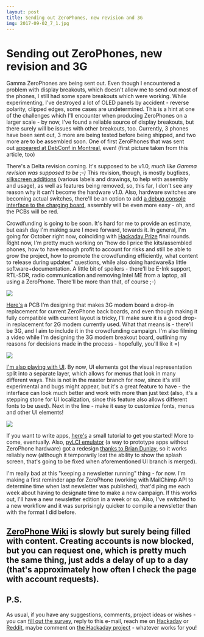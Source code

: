 ```yaml
---
layout: post
title: Sending out ZeroPhones, new revision and 3G
img: 2017-09-02_7_1.jpg 
---
```


# Sending out ZeroPhones, new revision and 3G

 Gamma ZeroPhones are being sent out. Even though I encountered a problem with display breakouts, which doesn't allow me to send out most of the phones, I still had some spare breakouts which were working. While experimenting, I've destroyed a lot of OLED panels by accident - reverse polarity, clipped edges, some cases are undetermined. This is a hint at one of the challenges which I'll encounter when producing ZeroPhones on a larger scale - by now, I've found a reliable source of display breakouts, but there surely will be issues with other breakouts, too. Currently, 3 phones have been sent out, 3 more are being tested before being shipped, and two more are to be assembled soon. One of first ZeroPhones that was sent out [appeared at DebConf in Montreal](https://bits.debian.org/2017/08/debian-mobile-continues.html), even! (first picture taken from this article, too)  
   
 There's a Delta revision coming. It's supposed to be v1.0, *much like Gamma revision was supposed to be ;-)* This revision, though, is mostly bugfixes, [silkscreen additions](https://github.com/ZeroPhone/ZeroPhone-PCBs/issues/52) (various labels and drawings, to help with assembly and usage), as well as features being removed, so, this far, I don't see any reason why it can't become the hardware v1.0. Also, hardware switches are becoming actual switches, there'll be an option to add [a debug console interface to the charging board](https://github.com/ZeroPhone/ZeroPhone-PCBs/issues/49), assembly will be even more easy - oh, and the PCBs will be red.  
   
 Crowdfunding is going to be soon. It's hard for me to provide an estimate, but eash day I'm making sure I move forward, towards it. In general, I'm going for October right now, coinciding with [Hackaday Prize](https://hackaday.io/prize) final rounds. Right now, I'm pretty much working on "how do I price the kits/assembled phones, how to have enough profit to account for risks and still be able to grow the project, how to promote the crowdfunding efficiently, what content to release during updates" questions, while also doing hardware&a little software+documentation. A little bit of spoilers - there'll be E-Ink support, RTL-SDR, radio communication and removing Intel ME from a laptop, all using a ZeroPhone. There'll be more than that, of course ;-)  
   
 ![](https://gallery.mailchimp.com/055beefeabea5aa48a0c0bc74/images/9caebd29-24bd-4f49-8b31-f5f22f3046c9.png)  
   
 [Here's](https://github.com/ZeroPhone/ZeroPhone-Mod-PCBs/tree/master/sim53x0_breakout) a PCB I'm designing that makes 3G modem board a drop-in replacement for current ZeroPhone back boards, and even though making it fully compatible with current layout is tricky, I'll make sure it is a good drop-in replacement for 2G modem currently used. What that means is - there'll be 3G, and I aim to include it in the crowdfunding campaign. I'm also filming a video while I'm designing the 3G modem breakout board, outlining my reasons for decisions made in the process - hopefully, you'll like it =)  
   
 ![](https://gallery.mailchimp.com/055beefeabea5aa48a0c0bc74/images/34e2fe90-2367-4c38-a86d-86ea143a0033.jpg)  
   
 [I'm also playing with UI](https://github.com/ZeroPhone/pyLCI/tree/prettier_ui). By now, UI elements got the visual representation split into a separate layer, which allows for menus that look in many different ways. This is not in the master branch for now, since it's still experimental and bugs might appear, but it's a great feature to have - the interface can look much better and work with more than just text (also, it's a stepping stone for UI localization, since this feature also allows different fonts to be used). Next in the line - make it easy to customize fonts, menus and other UI elements!  
   
 ![](https://gallery.mailchimp.com/055beefeabea5aa48a0c0bc74/images/0cda64d1-1346-4555-9806-519d5132f84a.jpg)  
   
 If you want to write apps, [here's](https://hackaday.io/project/19035/log/63675) a small tutorial to get you started! More to come, eventually. Also, [pyLCI emulator](http://wiki.zerophone.org/index.php/PyLCI_emulator_setup) (a way to prototype apps without ZeroPhone hardware) got a redesign [thanks to Brian Dunlay](https://github.com/ZeroPhone/pyLCI/pull/12), so it works reliably now (although it temporarily lost the ability to show the splash screen, that's going to be fixed when aforementioned UI branch is merged).  
   
 I'm really bad at this "keeping a newsletter running" thing - for now. I'm making a first reminder app for ZeroPhone (working with MailChimp API to determine time when last newsletter was published), that'd ping me each week about having to designate time to make a new campaign. If this works out, I'll have a new newsletter edition in a week or so. Also, I've switched to a new workflow and it was surprisingly quicker to compile a newsletter than with the format I did before.  
   
 [ZeroPhone Wiki](http://wiki.zerophone.org/index.php/Main_Page) is slowly but surely being filled with content. Creating accounts is now blocked, but you can request one, which is pretty much the same thing, just adds a delay of up to a day (that's approximately how often I check the page with account requests).  
---

## P.S.

 As usual, if you have any suggestions, comments, project ideas or wishes - you can [fill out the survey](https://zerophone.github.io/newsletter/survey/), reply to this e-mail, reach me on [Hackaday](https://hackaday.io/CRImier) or [Reddit](https://www.reddit.com/user/CRImier), maybe comment on [the Hackaday project](https://hackaday.io/project/19035) - whatever works for you! 

  